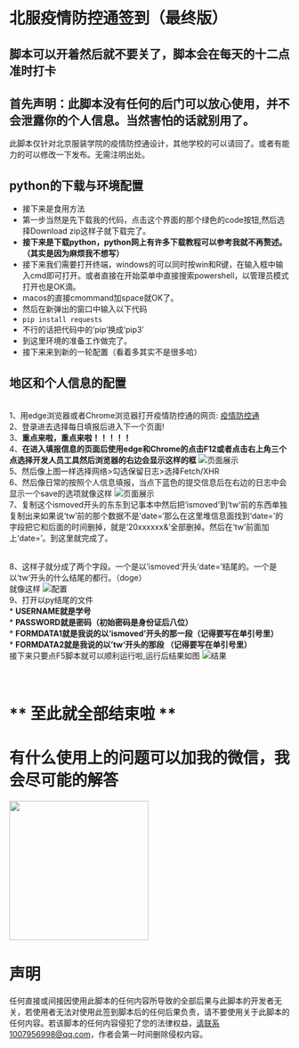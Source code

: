 北服疫情防控通签到（最终版）
===============
脚本可以开着然后就不要关了，脚本会在每天的十二点准时打卡
----
首先声明：此脚本没有任何的后门可以放心使用，并不会泄露你的个人信息。当然害怕的话就别用了。
---------------
此脚本仅针对北京服装学院的疫情防控通设计，其他学校的可以请回了。或者有能力的可以修改一下发布。无需注明出处。<br>

python的下载与环境配置
--------------------
 * 接下来是食用方法 
 * 第一步当然是先下载我的代码，点击这个界面的那个绿色的code按钮,然后选择Download zip这样子就下载完了。
 * **接下来是下载python，python网上有许多下载教程可以参考我就不再赘述。（其实是因为麻烦我不想写）**
 * 接下来我们需要打开终端，windows的可以同时按win和R键，在输入框中输入cmd即可打开。或者直接在开始菜单中直接搜索powershell，以管理员模式打开也是OK滴。
 * macos的直接cmommand加space就OK了。
 * 然后在新弹出的窗口中输入以下代码
 * `pip install requests`    
 * 不行的话把代码中的‘pip’换成‘pip3’
 * 到这里环境的准备工作做完了。
 * 接下来来到新的一轮配置（看着多其实不是很多哈）

地区和个人信息的配置
------------------
 <br> 1、用edge浏览器或者Chrome浏览器打开疫情防控通的网页:
[疫情防控通](https://wx.bift.edu.cn/site/applicationSquare/index?sid=3 "快点进去呀") 
 <br> 2、登录进去选择每日填报后进入下一个页面!
 <br> 3、**重点来啦，重点来啦！！！！！**
 <br> 4、**在进入填报信息的页面后使用edge和Chrome的点击F12或者点击右上角三个点选择开发人员工具然后浏览器的右边会显示这样的框**
       ![页面展示](https://user-images.githubusercontent.com/95861898/191517151-9097d923-ae69-42c6-9d38-9556108894ff.png)
 <br> 5、然后像上图一样选择网络>勾选保留日志>选择Fetch/XHR
 <br> 6、然后像日常的按照个人信息填报，当点下蓝色的提交信息后在右边的日志中会显示一个save的选项就像这样
       ![页面展示](https://user-images.githubusercontent.com/95861898/191519349-f2a4ad72-f7a0-4c1d-b3f6-5e68e9e08ef9.jpg)
 <br> 7、复制这个ismoved开头的东东到记事本中然后把’ismoved‘到’tw‘前的东西单独复制出来如果说‘tw’前的那个数据不是’date=‘那么在这里堆信息面找到‘date=’的字段把它和后面的时间删掉，就是‘20xxxxxx&’全部删掉。然后在‘tw’前面加上‘date=’。到这里就完成了。

<br> 8、这样子就分成了两个字段。一个是以’ismoved‘开头‘date=’结尾的。一个是以’tw‘开头的什么结尾的都行。（doge）
<br> 就像这样
![配置](https://user-images.githubusercontent.com/95861898/191530005-d593feeb-ff25-45b7-b84d-978240060c17.png)
<br> 9、打开以py结尾的文件
<br> * **USERNAME就是学号**
<br> * **PASSWORD就是密码（初始密码是身份证后八位）**
<br> * **FORMDATA1就是我说的以‘ismoved’开头的那一段（记得要写在单引号里）**
<br> * **FORMDATA2就是我说的以’tw‘开头的那段 （记得要写在单引号里）**
 <br> 接下来只要点F5脚本就可以顺利运行啦,运行后结果如图
 ![结果](https://user-images.githubusercontent.com/95861898/191538041-cdb3bfb8-fc60-417d-a668-344af0e0c5ab.png)

 
<br>                                                         ** 至此就全部结束啦 **
====================

有什么使用上的问题可以加我的微信，我会尽可能的解答
=
<img width="250" height="250" src="https://user-images.githubusercontent.com/95861898/191534157-8be85054-9f7f-4554-a17e-9d8bca3c61ea.jpg"/>

声明
=
任何直接或间接因使用此脚本的任何内容所导致的全部后果与此脚本的开发者无关，若使用者无法对使用此签到脚本后的任何后果负责，请不要使用关于此脚本的任何内容。若该脚本的任何内容侵犯了您的法律权益，请联系1007956998@qq.com，作者会第一时间删除侵权内容。





